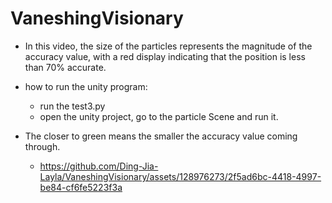 # VaneshingVisionary
- In this video, the size of the particles represents the magnitude of the accuracy value, with a red display indicating that the position is less than 70% accurate.
- how to run the unity program:
  - run the test3.py
  - open the unity project, go to the particle Scene and run it.

- The closer to green means the smaller the accuracy value coming through.
  - https://github.com/Ding-Jia-Layla/VaneshingVisionary/assets/128976273/2f5ad6bc-4418-4997-be84-cf6fe5223f3a

